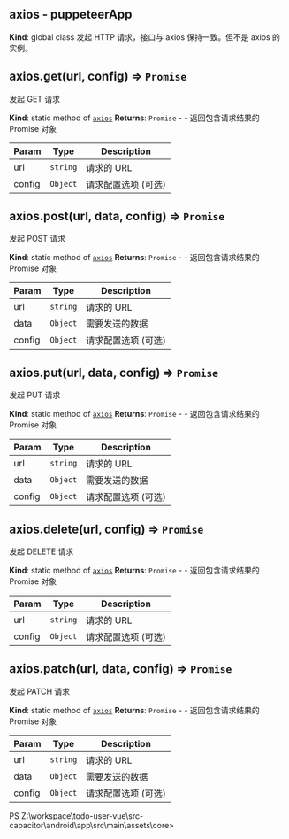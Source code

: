 
## axios - puppeteerApp
**Kind**: global class
发起 HTTP 请求，接口与 axios 保持一致。但不是 axios 的实例。

<a name="axios.get"></a>

## axios.get(url, config) ⇒ <code>Promise</code>
发起 GET 请求

**Kind**: static method of [<code>axios</code>](#axios)
**Returns**: <code>Promise</code> - - 返回包含请求结果的 Promise 对象

| Param | Type | Description |
| --- | --- | --- |
| url | <code>string</code> | 请求的 URL |
| config | <code>Object</code> | 请求配置选项 (可选) |

<a name="axios.post"></a>

## axios.post(url, data, config) ⇒ <code>Promise</code>
发起 POST 请求

**Kind**: static method of [<code>axios</code>](#axios)
**Returns**: <code>Promise</code> - - 返回包含请求结果的 Promise 对象

| Param | Type | Description |
| --- | --- | --- |
| url | <code>string</code> | 请求的 URL |
| data | <code>Object</code> | 需要发送的数据 |
| config | <code>Object</code> | 请求配置选项 (可选) |

<a name="axios.put"></a>

## axios.put(url, data, config) ⇒ <code>Promise</code>
发起 PUT 请求

**Kind**: static method of [<code>axios</code>](#axios)
**Returns**: <code>Promise</code> - - 返回包含请求结果的 Promise 对象

| Param | Type | Description |
| --- | --- | --- |
| url | <code>string</code> | 请求的 URL |
| data | <code>Object</code> | 需要发送的数据 |
| config | <code>Object</code> | 请求配置选项 (可选) |

<a name="axios.delete"></a>

## axios.delete(url, config) ⇒ <code>Promise</code>
发起 DELETE 请求

**Kind**: static method of [<code>axios</code>](#axios)
**Returns**: <code>Promise</code> - - 返回包含请求结果的 Promise 对象

| Param | Type | Description |
| --- | --- | --- |
| url | <code>string</code> | 请求的 URL |
| config | <code>Object</code> | 请求配置选项 (可选) |

<a name="axios.patch"></a>

## axios.patch(url, data, config) ⇒ <code>Promise</code>
发起 PATCH 请求

**Kind**: static method of [<code>axios</code>](#axios)
**Returns**: <code>Promise</code> - - 返回包含请求结果的 Promise 对象

| Param | Type | Description |
| --- | --- | --- |
| url | <code>string</code> | 请求的 URL |
| data | <code>Object</code> | 需要发送的数据 |
| config | <code>Object</code> | 请求配置选项 (可选) |

PS Z:\workspace\todo-user-vue\src-capacitor\android\app\src\main\assets\core> 